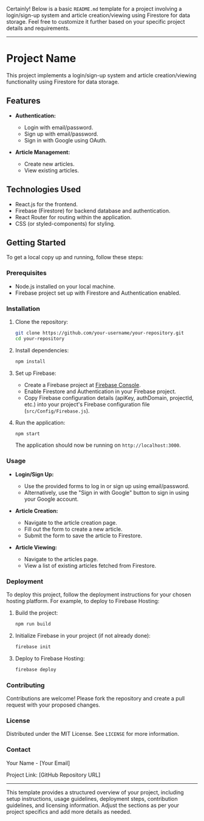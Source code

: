 Certainly! Below is a basic `README.md` template for a project involving a login/sign-up system and article creation/viewing using Firestore for data storage. Feel free to customize it further based on your specific project details and requirements.

---

# Project Name

This project implements a login/sign-up system and article creation/viewing functionality using Firestore for data storage.

## Features

- **Authentication:**
  - Login with email/password.
  - Sign up with email/password.
  - Sign in with Google using OAuth.

- **Article Management:**
  - Create new articles.
  - View existing articles.

## Technologies Used

- React.js for the frontend.
- Firebase (Firestore) for backend database and authentication.
- React Router for routing within the application.
- CSS (or styled-components) for styling.

## Getting Started

To get a local copy up and running, follow these steps:

### Prerequisites

- Node.js installed on your local machine.
- Firebase project set up with Firestore and Authentication enabled.

### Installation

1. Clone the repository:
   ```bash
   git clone https://github.com/your-username/your-repository.git
   cd your-repository
   ```

2. Install dependencies:
   ```bash
   npm install
   ```

3. Set up Firebase:
   - Create a Firebase project at [Firebase Console](https://console.firebase.google.com/).
   - Enable Firestore and Authentication in your Firebase project.
   - Copy Firebase configuration details (apiKey, authDomain, projectId, etc.) into your project's Firebase configuration file (`src/Config/Firebase.js`).

4. Run the application:
   ```bash
   npm start
   ```
   The application should now be running on `http://localhost:3000`.

### Usage

- **Login/Sign Up:**
  - Use the provided forms to log in or sign up using email/password.
  - Alternatively, use the "Sign in with Google" button to sign in using your Google account.

- **Article Creation:**
  - Navigate to the article creation page.
  - Fill out the form to create a new article.
  - Submit the form to save the article to Firestore.

- **Article Viewing:**
  - Navigate to the articles page.
  - View a list of existing articles fetched from Firestore.

### Deployment

To deploy this project, follow the deployment instructions for your chosen hosting platform. For example, to deploy to Firebase Hosting:

1. Build the project:
   ```bash
   npm run build
   ```

2. Initialize Firebase in your project (if not already done):
   ```bash
   firebase init
   ```

3. Deploy to Firebase Hosting:
   ```bash
   firebase deploy
   ```

### Contributing

Contributions are welcome! Please fork the repository and create a pull request with your proposed changes.

### License

Distributed under the MIT License. See `LICENSE` for more information.

### Contact

Your Name - [Your Email]

Project Link: [GitHub Repository URL]

---

This template provides a structured overview of your project, including setup instructions, usage guidelines, deployment steps, contribution guidelines, and licensing information. Adjust the sections as per your project specifics and add more details as needed.
 
